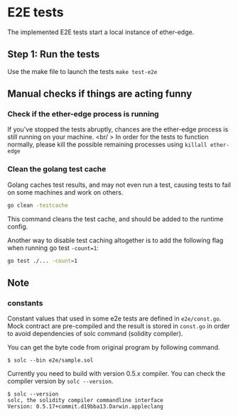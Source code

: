 # E2E tests

The implemented E2E tests start a local instance of ether-edge.

## Step 1: Run the tests

Use the make file to launch the tests `make test-e2e`

## Manual checks if things are acting funny

### Check if the ether-edge process is running

If you've stopped the tests abruptly, chances are the ether-edge process is still running on your machine. <br/ >
In order for the tests to function normally, please kill the possible remaining processes using `killall ether-edge`

### Clean the golang test cache

Golang caches test results, and may not even run a test, causing tests to fail on some machines and work on others.
````bash
go clean -testcache
````

This command cleans the test cache, and should be added to the runtime config.

Another way to disable test caching altogether is to add the following flag when running go test `-count=1`:
````bash
go test ./... -count=1
````

## Note

### constants

Constant values that used in some e2e tests are defined in `e2e/const.go`.
Mock contract are pre-compiled and the result is stored in `const.go` in order to avoid dependencies of solc command (solidity compiler).

You can get the byte code from original program by following command.

```shell
$ solc --bin e2e/sample.sol
```

Currently you need to build with version 0.5.x compiler. You can check the compiler version by `solc --version`.

```shell
$ solc --version
solc, the solidity compiler commandline interface
Version: 0.5.17+commit.d19bba13.Darwin.appleclang
```

